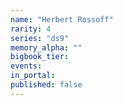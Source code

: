 ```yaml
---
name: "Herbert Rossoff"
rarity: 4
series: "ds9"
memory_alpha: ""
bigbook_tier:
events:
in_portal:
published: false
---
```


